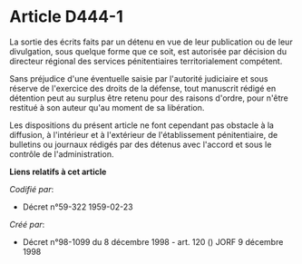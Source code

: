# Article D444-1

La sortie des écrits faits par un détenu en vue de leur publication ou de leur divulgation, sous quelque forme que ce soit,
est autorisée par décision du directeur régional des services pénitentiaires territorialement compétent.

Sans préjudice d'une éventuelle saisie par l'autorité judiciaire et sous réserve de l'exercice des droits de la défense, tout
manuscrit rédigé en détention peut au surplus être retenu pour des raisons d'ordre, pour n'être restitué à son auteur qu'au
moment de sa libération.

Les dispositions du présent article ne font cependant pas obstacle à la diffusion, à l'intérieur et à l'extérieur de
l'établissement pénitentiaire, de bulletins ou journaux rédigés par des détenus avec l'accord et sous le contrôle de
l'administration.

**Liens relatifs à cet article**

_Codifié par_:

  - Décret n°59-322 1959-02-23

_Créé par_:

  - Décret n°98-1099 du 8 décembre 1998 - art. 120 () JORF 9 décembre 1998
